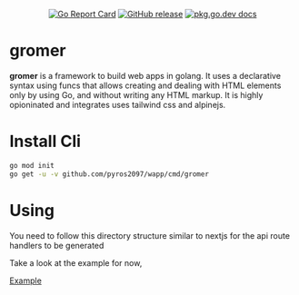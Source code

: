 <p align="center">
    <a href="https://goreportcard.com/report/github.com/pyros2097/gromer"><img src="https://goreportcard.com/badge/github.com/pyros2097/gromer" alt="Go Report Card"></a>
	<a href="https://GitHub.com/pyros2097/gromer/releases/"><img src="https://img.shields.io/github/release/pyros2097/gromer.svg" alt="GitHub release"></a>
	<a href="https://pkg.go.dev/github.com/pyros2097/gromer"><img src="https://img.shields.io/badge/dev-reference-007d9c?logo=go&logoColor=white&style=flat" alt="pkg.go.dev docs"></a>
</p>

# gromer

**gromer** is a framework to build web apps in golang.
It uses a declarative syntax using funcs that allows creating and dealing with HTML elements only by using Go, and without writing any HTML markup. It is highly opioninated and integrates uses tailwind css and alpinejs.

# Install Cli

```sh
go mod init
go get -u -v github.com/pyros2097/wapp/cmd/gromer
```

# Using
You need to follow this directory structure similar to nextjs for the api route handlers to be generated

Take a look at the example for now,

[Example](https://github.com/pyros2097/gromer/tree/master/example)
